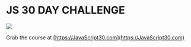 
# JS 30 DAY CHALLENGE


![](https://javascript30.com/images/JS3-social-share.png)

Grab the course at [https://JavaScript30.com](https://JavaScript30.com)